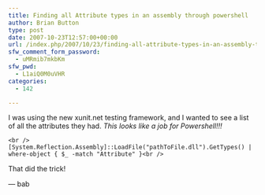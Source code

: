 ```yaml
---
title: Finding all Attribute types in an assembly through powershell
author: Brian Button
type: post
date: 2007-10-23T12:57:00+00:00
url: /index.php/2007/10/23/finding-all-attribute-types-in-an-assembly-through-powershell/
sfw_comment_form_password:
  - uMRmib7mkbKm
sfw_pwd:
  - L1aiQ0M0uVHR
categories:
  - 142

---
```

I was using the new xunit.net testing framework, and I wanted to see a list of all the attributes they had. _This looks like a job for Powershell!!!_

`<br />
[System.Reflection.Assembly]::LoadFile("pathToFile.dll").GetTypes() | where-object { $_ -match "Attribute" }<br />
` 

That did the trick!

&#8212; bab